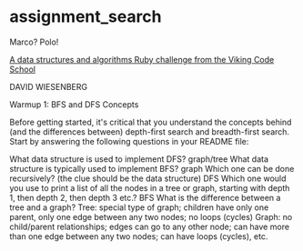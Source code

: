 # assignment_search
Marco?  Polo!

[A data structures and algorithms Ruby challenge from the Viking Code School](http://www.vikingcodeschool.com)

DAVID WIESENBERG

Warmup 1: BFS and DFS Concepts

Before getting started, it's critical that you understand the concepts behind (and the differences between) depth-first search and breadth-first search. Start by answering the following questions in your README file:

What data structure is used to implement DFS? graph/tree
What data structure is typically used to implement BFS? graph
Which one can be done recursively? (the clue should be the data structure) DFS
Which one would you use to print a list of all the nodes in a tree or graph, starting with depth 1, then depth 2, then depth 3 etc.? BFS
What is the difference between a tree and a graph? 
  Tree: special type of graph; children have only one parent, only one edge between any two nodes; no loops (cycles)
  Graph: no child/parent relationships; edges can go to any other node; can have more than one edge between any two nodes; can have loops (cycles), etc.
  
